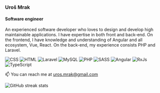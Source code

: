 
### Uroš Mrak
#### Software engineer


An experienced software developer who loves to design and develop high maintainable applications. I have expertise in both front and back-end. On the frontend, I have knowledge and understanding of Angular and all ecosystem, Vue, React. On the back-end, my experience consists PHP and Laravel.

![CSS](https://img.shields.io/badge/-CSS-05e273)	![HTML](https://img.shields.io/badge/-HTML-05e273)	![Laravel](https://img.shields.io/badge/-Laravel-05e273)	![MySQL](https://img.shields.io/badge/-MySQL-05e273)	![PHP](https://img.shields.io/badge/-PHP-05e273)	![SASS](https://img.shields.io/badge/-SASS-05e273)	![Angular](https://img.shields.io/badge/-Angular-05e273)	![RxJs](https://img.shields.io/badge/-RxJs-05e273)	![TypeScript](https://img.shields.io/badge/-TypeScript-05e273)

📫 You can reach me at uros.mrak@gmail.com
  
![GitHub streak stats](https://github-readme-streak-stats.herokuapp.com/?user=umrak11&theme=dark&&date_format=M%20j%5B%2C%20Y%5D&background=0C0C91&border=198754&ring=198754&fire=198754&currStreakLabel=198754)

